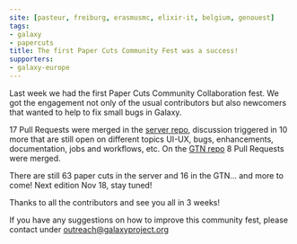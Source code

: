 ```yaml
---
site: [pasteur, freiburg, erasmusmc, elixir-it, belgium, genouest]
tags: 
- galaxy
- papercuts
title: The first Paper Cuts Community Fest was a success!
supporters:
- galaxy-europe
---
```


Last week we had the first Paper Cuts Community Collaboration fest. We got the engagement not only of the usual contributors but also newcomers that wanted to help to fix small bugs in Galaxy.

17 Pull Requests were merged in the [server repo](https://github.com/galaxyproject/galaxy/pulls?q=is%3Apr+is%3Aopen+label%3Apaper-cut), discussion triggered in 10 more that are still open on different topics UI-UX, bugs, enhancements, documentation, jobs and workflows, etc. On the [GTN repo](https://github.com/galaxyproject/training-material/pulls?q=is%3Apr+is%3Aclosed+label%3Apaper-cut) 8 Pull Requests were merged. 

There are still 63 paper cuts in the server and 16 in the GTN... and more to come! Next edition Nov 18, stay tuned!

Thanks to all the contributors and see you all in 3 weeks! 

If you have any suggestions on how to improve this community fest, please contact under outreach@galaxyproject.org
